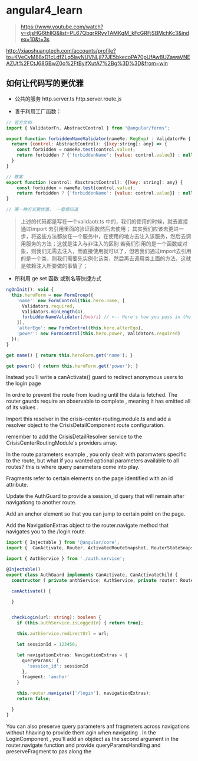 # angular4_learn

> https://www.youtube.com/watch?v=djsHG6thIlQ&list=PL67QbqrRRyyTAMKgM_kFcGRFjSBMchKc3&index=10&t=3s

http://xiaoshuangtech.com/accounts/profile?to=KVeCvM88xD1cLdfZLq5layNUVNLjI77JE5bkecoPA70pUfAw8UZawaVNEAZUt%2FCtJ68GBwZ0o%2FtByifXutA7%2Bg%3D%3D&from=win

## 如何让代码写的更优雅

* 公共的服务 http.server.ts  http.server.route.js

* 善于利用工厂函数：

```js
// 官方文档
import { ValidatorFn, AbstractControl } from "@angular/forms";

export function forbiddenNameValidator(nameRe: RegExp) : ValidatorFn {
  return (control: AbstractControl): {[key:string]: any} => {
    const forbidden = nameRe.test(control.value);
    return forbidden ? {'forbiddenName': {value: control.value}} : null
  }
}

// 教案
export function (control: AbsctractControl): {[key: string]: any} {
    const forbidden = nameRe.test(control.value);
    return forbidden ? {'forbiddenName': {value: control.value}} : null
}

// 哪一种方式更优雅， 一看便知道
```
> 上述的代码都是写在一个validaotr.ts 中的，我们的使用的时候，就去直接通过import 去引用里面的验证函数然后去使用； 其实我们应该去更进一步，将这些方法都放在一个服务中，在使用的地方去注入该服务，然后去调用服务的方法；这就是注入与非注入的区别 若我们引用的是一个函数或对象，则我们无需去注入，而直接使用就可以了，但若我们通过import去引用的是一个类，则我们需要先实例化该类，然后再去调用类上面的方法，这就是依赖注入所要做的事情了；

* 所利用 ge set 函数 或别名等快捷方式

```js
ngOnInit(): void {
  this.heroForm = new FormGroup({
    'name': new FormControl(this.hero.name, [
      Validators.required,
      Validators.minLength(4),
      forbiddenNameValidator(/bob/i) // <-- Here's how you pass in the custom validator.
    ]),
    'alterEgo': new FormControl(this.hero.alterEgo),
    'power': new FormControl(this.hero.power, Validators.required)
  });
}

get name() { return this.heroForm.get('name'); }

get power() { return this.heroForm.get('power'); }
```

Instead you'll write a canActivate() guard to redirect anonymous users to the login page 


In ordre to prevent the route from loading until the data is fetched. The router gaurds require an observable to complete , meaning it has emitted all of its values . 

Import this resolver in the crisis-center-routing.module.ts and add a resolver object to the CrisisDetailComponent route configuration.

remember to add the CrisisDetailResolver service to the CrisisCenterRoutingModule's providers array.

In the route parameters example , you only dealt with paramwters specific to the route, but what if you wanted optional parameters available to all routes? this is where query parameters come into play.

Fragments refer to certain elements on the page identified with an id attribute.

Update the AuthGuard to provide a session_id query that will remain after navigationg to another route. 

Add an anchor element so that you can jump to certain point on the page.

Add the NavigationExtras object to the router.navigate method that navigates you to the /login route.

```ts
import { Injectable } from '@angular/core';
import {  CanActivate, Router, ActivatedRouteSnapshot, RouterStateSnapshot, CanActivateChild, NavigationExtras } from '@angular/router';

import { AuthService } from './auth.service';

@Injectable()
export class AuthGuard implements CanActivate, CanActivateChild {
  constructor ( private anthService: AuthService, private router: Router) {}

  canActivate() {

  }


  checkLogin(url: string): boolean {
    if (this.authService.isLoggedIn) { return true};

    this.authService.redirectUrl = url;

    let sessionId = 123456;

    let navigationExtras: NavigationExtras = {
      queryParams: {
        'session_id': sessionId
      },
      fragment: 'anchor'
    }

    this.router.navigate(['/login'], navigationExtras);
    return false;

  }
}


```

You can also preserve query parameters anf fragmeters across navigations without hhaving to provide them agin when navigating . In the LoginComponent , you'll add an objdect as the second argument in the router.navigate function and provide queryParamsHandling and preserveFragment to pas along the 

